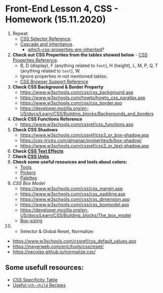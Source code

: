 # Front-End Lesson 4, CSS - Homework (15.11.2020)

1. Repeat:
   - [CSS Selector Reference](https://www.w3schools.com/cssref/css_selectors.asp).
   - [Cascade and inheritance](https://developer.mozilla.org/en-US/docs/Learn/CSS/Building_blocks/Cascade_and_inheritance).
     - [which-css-properties-are-inherited](https://stackoverflow.com/questions/5612302/which-css-properties-are-inherited)?
2. **Check out CSS Properties from the tables showed below** - [CSS Properties Reference](https://www.w3schools.com/cssref/default.asp).
   - B, D (display), F (anything related to `font`), H (height), L, M, P, Q, T (anything related to `text`), W.
   - Ignore properties in not mentioned tables.
   - [CSS Browser Support Reference](https://www.w3schools.com/cssref/css3_browsersupport.asp)
3. **Check CSS Background & Border Property**
   - https://www.w3schools.com/css/css_background.asp
   - https://www.w3schools.com/howto/howto_css_parallax.asp
   - https://www.w3schools.com/css/css_border.asp
   - https://developer.mozilla.org/en-US/docs/Learn/CSS/Building_blocks/Backgrounds_and_borders
4. **Check CSS Functions Reference**
   - https://www.w3schools.com/cssref/css_functions.asp
5. **Check CSS Shadows**
   - https://www.w3schools.com/cssref/css3_pr_box-shadow.asp
   - https://css-tricks.com/almanac/properties/b/box-shadow/
   - https://www.w3schools.com/cssref/css3_pr_text-shadow.asp
6. **Check [CSS Text Effects](https://www.w3schools.com/css/css3_text_effects.asp)**
7. **Check [CSS Units](https://www.w3schools.com/cssref/css_units.asp)**
8. **Check some useful resources and tools about colors:**
   - [Tools](https://www.one-tab.com/page/uJN_JFNhQ9ampTP7N5RktQ)
   - [Pickers](https://www.one-tab.com/page/qZEXvVYPR96naRHpt8odkw)
   - [Palettes](https://www.one-tab.com/page/IODBmqewTN6nXtEG-vz2lw)
9. *CSS Box Model*
   - https://www.w3schools.com/css/css_margin.asp
   - https://www.w3schools.com/css/css_padding.asp
   - https://www.w3schools.com/css/css_dimension.asp
   - https://www.w3schools.com/css/css_boxmodel.asp
   - https://developer.mozilla.org/en-US/docs/Learn/CSS/Building_blocks/The_box_model
   - [Box-sizing](https://developer.mozilla.org/en-US/docs/Web/CSS/box-sizing)
10. * Selector & Global Reset, Normalize:
   - https://www.w3schools.com/cssref/css_default_values.asp
   - https://meyerweb.com/eric/tools/css/reset/
   - https://necolas.github.io/normalize.css/


## Some usefull resources:

- [CSS Specificity Table](https://sites.google.com/site/csskungfu/_/rsrc/1221742532694/specificity/specificity.gif)
- [Useful `nth-child` Recipes](https://css-tricks.com/useful-nth-child-recipies/)
